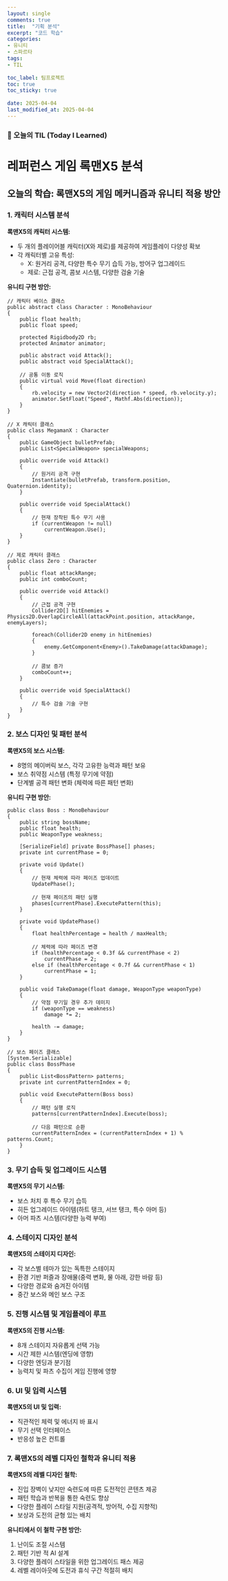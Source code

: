 ```yaml
---
layout: single
comments: true
title:  "기획 분석"
excerpt: "코드 학습"
categories: 
- 유니티
- 스파르타
tags:
- TIL
 
toc_label: 팀프로젝트
toc: true
toc_sticky: true
 
date: 2025-04-04
last_modified_at: 2025-04-04
---
```


### 📆 오늘의 TIL (Today I Learned)

# 레퍼런스 게임 록맨X5 분석

## 오늘의 학습: 록맨X5의 게임 메커니즘과 유니티 적용 방안

### 1. 캐릭터 시스템 분석

**록맨X5의 캐릭터 시스템:**

- 두 개의 플레이어블 캐릭터(X와 제로)를 제공하여 게임플레이 다양성 확보
- 각 캐릭터별 고유 특성:
  - X: 원거리 공격, 다양한 특수 무기 습득 가능, 방어구 업그레이드
  - 제로: 근접 공격, 콤보 시스템, 다양한 검술 기술

**유니티 구현 방안:**

```
// 캐릭터 베이스 클래스
public abstract class Character : MonoBehaviour
{
    public float health;
    public float speed;
    
    protected Rigidbody2D rb;
    protected Animator animator;
    
    public abstract void Attack();
    public abstract void SpecialAttack();
    
    // 공통 이동 로직
    public virtual void Move(float direction)
    {
        rb.velocity = new Vector2(direction * speed, rb.velocity.y);
        animator.SetFloat("Speed", Mathf.Abs(direction));
    }
}

// X 캐릭터 클래스
public class MegamanX : Character
{
    public GameObject bulletPrefab;
    public List<SpecialWeapon> specialWeapons;
    
    public override void Attack()
    {
        // 원거리 공격 구현
        Instantiate(bulletPrefab, transform.position, Quaternion.identity);
    }
    
    public override void SpecialAttack()
    {
        // 현재 장착된 특수 무기 사용
        if (currentWeapon != null)
            currentWeapon.Use();
    }
}

// 제로 캐릭터 클래스
public class Zero : Character
{
    public float attackRange;
    public int comboCount;
    
    public override void Attack()
    {
        // 근접 공격 구현
        Collider2D[] hitEnemies = Physics2D.OverlapCircleAll(attackPoint.position, attackRange, enemyLayers);
        
        foreach(Collider2D enemy in hitEnemies)
        {
            enemy.GetComponent<Enemy>().TakeDamage(attackDamage);
        }
        
        // 콤보 증가
        comboCount++;
    }
    
    public override void SpecialAttack()
    {
        // 특수 검술 기술 구현
    }
}
```

### 2. 보스 디자인 및 패턴 분석

**록맨X5의 보스 시스템:**

- 8명의 메이버릭 보스, 각각 고유한 능력과 패턴 보유
- 보스 취약점 시스템 (특정 무기에 약점)
- 단계별 공격 패턴 변화 (체력에 따른 패턴 변화)

**유니티 구현 방안:**

```
public class Boss : MonoBehaviour
{
    public string bossName;
    public float health;
    public WeaponType weakness;
    
    [SerializeField] private BossPhase[] phases;
    private int currentPhase = 0;
    
    private void Update()
    {
        // 현재 체력에 따라 페이즈 업데이트
        UpdatePhase();
        
        // 현재 페이즈의 패턴 실행
        phases[currentPhase].ExecutePattern(this);
    }
    
    private void UpdatePhase()
    {
        float healthPercentage = health / maxHealth;
        
        // 체력에 따라 페이즈 변경
        if (healthPercentage < 0.3f && currentPhase < 2)
            currentPhase = 2;
        else if (healthPercentage < 0.7f && currentPhase < 1)
            currentPhase = 1;
    }
    
    public void TakeDamage(float damage, WeaponType weaponType)
    {
        // 약점 무기일 경우 추가 데미지
        if (weaponType == weakness)
            damage *= 2;
            
        health -= damage;
    }
}

// 보스 페이즈 클래스
[System.Serializable]
public class BossPhase
{
    public List<BossPattern> patterns;
    private int currentPatternIndex = 0;
    
    public void ExecutePattern(Boss boss)
    {
        // 패턴 실행 로직
        patterns[currentPatternIndex].Execute(boss);
        
        // 다음 패턴으로 순환
        currentPatternIndex = (currentPatternIndex + 1) % patterns.Count;
    }
}
```

### 3. 무기 습득 및 업그레이드 시스템

**록맨X5의 무기 시스템:**

- 보스 처치 후 특수 무기 습득
- 히든 업그레이드 아이템(하트 탱크, 서브 탱크, 특수 아머 등)
- 아머 파츠 시스템(다양한 능력 부여)

### 4. 스테이지 디자인 분석

**록맨X5의 스테이지 디자인:**

- 각 보스별 테마가 있는 독특한 스테이지
- 환경 기반 퍼즐과 장애물(중력 변화, 물 아래, 강한 바람 등)
- 다양한 경로와 숨겨진 아이템
- 중간 보스와 메인 보스 구조

### 5. 진행 시스템 및 게임플레이 루프

**록맨X5의 진행 시스템:**

- 8개 스테이지 자유롭게 선택 가능
- 시간 제한 시스템(엔딩에 영향)
- 다양한 엔딩과 분기점
- 능력치 및 파츠 수집이 게임 진행에 영향

### 6. UI 및 입력 시스템

**록맨X5의 UI 및 입력:**

- 직관적인 체력 및 에너지 바 표시
- 무기 선택 인터페이스
- 반응성 높은 컨트롤

### 7. 록맨X5의 레벨 디자인 철학과 유니티 적용

**록맨X5의 레벨 디자인 철학:**

- 진입 장벽이 낮지만 숙련도에 따른 도전적인 콘텐츠 제공
- 패턴 학습과 반복을 통한 숙련도 향상
- 다양한 플레이 스타일 지원(공격적, 방어적, 수집 지향적)
- 보상과 도전의 균형 있는 배치

**유니티에서 이 철학 구현 방안:**

1. 난이도 조절 시스템
2. 패턴 기반 적 AI 설계
3. 다양한 플레이 스타일을 위한 업그레이드 패스 제공
4. 레벨 레이아웃에 도전과 휴식 구간 적절히 배치
